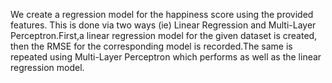 We create a regression model for the happiness score using the provided features. This is done via two ways (ie) Linear Regression and Multi-Layer Perceptron.First,a linear regression model for the given dataset is created, then the RMSE for the corresponding model is recorded.The same is repeated using Multi-Layer Perceptron which performs as well as the linear regression model.